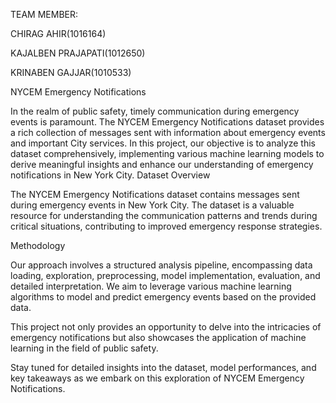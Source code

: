 TEAM MEMBER:

CHIRAG AHIR(1016164)

KAJALBEN PRAJAPATI(1012650)

KRINABEN GAJJAR(1010533)






NYCEM Emergency Notifications

In the realm of public safety, timely communication during emergency events is paramount. The NYCEM Emergency Notifications dataset provides a rich collection of messages sent with information about emergency events and important City services. In this project, our objective is to analyze this dataset comprehensively, implementing various machine learning models to derive meaningful insights and enhance our understanding of emergency notifications in New York City.
Dataset Overview

The NYCEM Emergency Notifications dataset contains messages sent during emergency events in New York City. The dataset is a valuable resource for understanding the communication patterns and trends during critical situations, contributing to improved emergency response strategies.

Methodology

Our approach involves a structured analysis pipeline, encompassing data loading, exploration, preprocessing, model implementation, evaluation, and detailed interpretation. We aim to leverage various machine learning algorithms to model and predict emergency events based on the provided data.

This project not only provides an opportunity to delve into the intricacies of emergency notifications but also showcases the application of machine learning in the field of public safety.

Stay tuned for detailed insights into the dataset, model performances, and key takeaways as we embark on this exploration of NYCEM Emergency Notifications.

